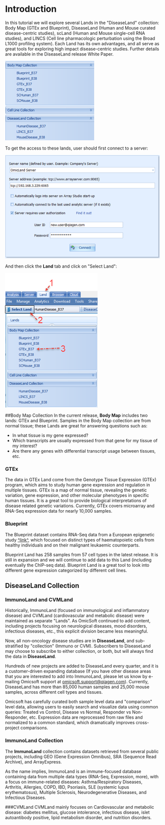 # Introduction

In this tutorial we will explore several Lands in the "DiseaseLand" collection: Body Map (GTEx and Blueprint), DiseaseLand (Human and Mouse curated disease-centric studies), scLand (Human and Mouse single-cell RNA studies), and LINCS (Cell line pharmacologic perturbation using the Broad L1000 profiling system). Each Land has its own advantages, and all serve as great tools for exploring high impact disease-centric studies. Further details are available in the DiseaseLand release White Paper.

![image2_png](images/image2.png)

To get the access to these lands, user should first connect to a server:

![image142_png](images/image142.png)

And then click the **Land** tab and click on "Select Land":

![image143_png](images/image143.png)

##Body Map Collection
In the current release, **Body Map** includes two lands: GTEx and Blueprint. Samples in the Body Map collection are from normal tissue; these Lands are great for answering questions such as:
* In what tissue is my gene expressed?
* Which transcripts are usually expressed from that gene for my tissue of my interest?
* Are there any genes with differential transcript usage between tissues, etc.

### GTEx

The data in GTEx Land come from the Genotype Tissue Expression (GTEx) program, which aims to study human gene expression and regulation in multiple tissues. GTEx is a map of normal tissue, revealing the genetic variation, gene expression, and other molecular phenotypes in specific human tissues.
It is a great tool to provide biological interpretations of disease related genetic variations.
Currently, GTEx covers microarray and RNA-Seq expression data for nearly 10,000 samples.

### Blueprint

The Blueprint dataset contains RNA-Seq data from a European epigenetic study [^link^](http://www.blueprint-epigenome.eu/ ), which focused on distinct types of haematopoietic cells from healthy individuals and on their malignant leukaemic counterparts.

Blueprint Land has 258 samples from 57 cell types in the latest release. It is still in expansion and we will continue to add data to this Land (including eventually the ChIP-seq data). Blueprint Land is a great tool to look into different gene expression categorized by different cell lines.

## DiseaseLand Collection

### ImmunoLand and CVMLand
Historically, ImmunoLand (focused on immunological and inflammatory disease) and CVMLand (cardiovascular and metabolic disease) were maintained as separate "Lands". As OmicSoft continued to add content, including projects focusing on neurological diseases, mood disorders, infectious diseases, etc., this explicit division became  less meaningful.

Now, all non-oncology disease studies are in **DiseaseLand**, and sub-stratified by "collection" (Immuno or CVM). Subscribers to DiseaseLand may choose to subscribe to either collection, or both, but will always find the data in **DiseaseLand**.

Hundreds of new projects are added to DiseaseLand every quarter, and it is a customer-driven expanding database (If you have other disease areas that you are interested to add into ImmunoLand, please let us know by e-mailing Omicsoft support at omicsoft.support@qiagen.com). Currently, DiseaseLand has more than 85,000 human samples and 25,000 mouse samples, across different cell types and tissues.

Omicsoft has carefully curated both sample level data and "comparison" level data, allowing users to easily search and visualize data using common queries: Treated vs Control, Disease vs Normal, Responder vs Non-Responder, etc. Expression data are reprocessed from raw files and normalized to a common standard, which dramatically improves cross-project comparisons.

### ImmunoLand Collection
The **ImmunoLand** collection contains datasets retrieved from several public projects, including GEO (Gene Expression Omnibus), SRA (Sequence Read Archive), and ArrayExpress.

As the name implies, ImmunoLand is an immune-focused  database containing data from multiple data types (RNA-Seq, Expression, more), with a focus on immune-related diseases: Asthma/Respiratory Diseases, Arthritis, Allergies, COPD, IBD, Psoriasis, SLE (systemic lupus erythematosus), Multiple Sclerosis, Neurodegenerative Diseases, and Infectious Diseases.

###CVMLand
CVMLand mainly focuses on Cardiovascular  and metabolic disease: diabetes mellitus, glucose intolerance, infectious disease, islet autoantibody positive, lipid metabolism disorder, and nutrition disorders.
